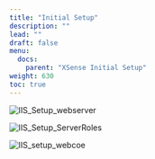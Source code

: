 ```yaml
---
title: "Initial Setup"
description: ""
lead: ""
draft: false
menu:
  docs:
    parent: "XSense Initial Setup"
weight: 630
toc: true
---
```



![IIS_Setup_webserver](images/IIS_Setup_webserver.png)

![IIS_Setup_ServerRoles](images/IIS_Setup_ServerRoles.png)

![IIS_setup_webcoe](images/IIS_setup_webcoe.png)
